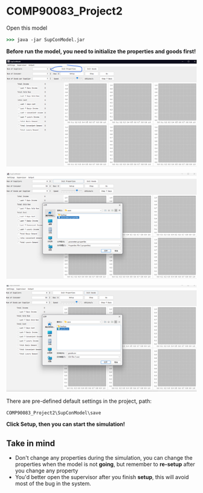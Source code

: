 # COMP90083_Project2

Open this model

```cmd
>>> java -jar SupConModel.jar
```

**Before run the model, you need to initialize the properties and goods first!**

![image-20241007225105895](README/image-20241007225105895.png)

![image-20241007225148839](README/image-20241007225148839.png)

![image-20241007225212380](README/image-20241007225212380.png)

There are pre-defined default settings in the project, path:

`````
COMP90083_Project2\SupConModel\save
`````

**Click Setup, then you can start the simulation!**

## Take in mind

- Don't change any properties during the simulation, you can change the properties when the model is not **going**, but remember to **re-setup** after you change any property
- You'd better open the supervisor after you finish **setup**, this will avoid most of the bug in the system.